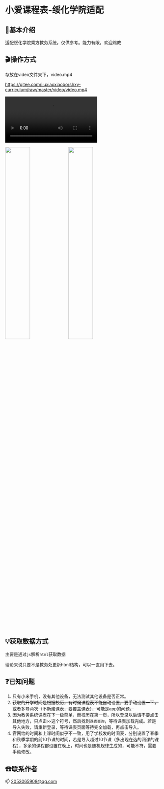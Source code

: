 # 小爱课程表-绥化学院适配

## 🐔基本介绍

适配绥化学院乘方教务系统，仅供参考。能力有限，欢迎赐教

## 🎬操作方式
存放在video文件夹下，video.mp4

https://gitee.com/liuxiaoxiaobo/shxy-curriculum/raw/master/video/video.mp4

<video src="https://gitee.com/liuxiaoxiaobo/shxy-curriculum/raw/master/video/video.mp4"></video>

<img src="https://gitee.com/liuxiaoxiaobo/shxy-curriculum/raw/master/img/1.jpg" width="40%">
<img src="https://gitee.com/liuxiaoxiaobo/shxy-curriculum/raw/master/img/2.jpg" width="40%">

## 💡获取数据方式

主要是通过`js`解析`html`获取数据

理论来说只要不是教务处更新html结构，可以一直用下去。

## ❓已知问题
1. 只有小米手机，没有其他设备，无法测试其他设备是否正常。
2. ~~获取的开学时间是根据校历，有时候课程表不能自动设置，要手动设置一下，或者多导两次（不新建课表，要覆盖课表），可能是app的问题。~~
3. 因为教务系统课表在下一级菜单，而校历在第一页，所以登录以后请不要点击其他地方，只点击`>>`这个符号，然后找到`课表查询`，等待课表加载完成。若是导入失败，请重新登录，等待课表页面等待完全加载，再点击导入。
4. 官网给的时间和上课时间似乎不一致，用了学校发的时间表，分别设置了春季和秋季学期的前10节课的时间，若是导入超过10节课（多出现在选的网课的课程），多余的课程都设置在晚上，时间也是随机规律生成的，可能不符，需要手动修改。
## ☎联系作者
📫 2053065908@qq.com
